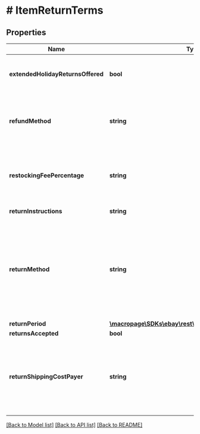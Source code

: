 # # ItemReturnTerms

## Properties

Name | Type | Description | Notes
------------ | ------------- | ------------- | -------------
**extendedHolidayReturnsOffered** | **bool** | This indicates if the seller has enabled the Extended Holiday Returns feature on the item. Extended Holiday Returns are only applicable during the US holiday season, and gives buyers extra time to return an item. This &#39;extra time&#39; will typically extend beyond what is set through the &lt;b&gt; returnPeriod&lt;/b&gt; value. | [optional]
**refundMethod** | **string** | An enumeration value that indicates how a buyer is refunded when an item is returned. &lt;br&gt;&lt;br&gt;&lt;b&gt; Valid Values: &lt;/b&gt; MONEY_BACK or MERCHANDISE_CREDIT  &lt;br /&gt;&lt;br /&gt;Code so that your app gracefully handles any future changes to this list. For implementation help, refer to &lt;a href&#x3D;&#39;https://developer.ebay.com/api-docs/buy/browse/types/gct:RefundMethodEnum&#39;&gt;eBay API documentation&lt;/a&gt; | [optional]
**restockingFeePercentage** | **string** | This string field indicates the restocking fee percentage that the seller has set on the item. Sellers have the option of setting no restocking fee for an item, or they can set the percentage to 10, 15, or 20 percent. So, if the cost of the item was $100, and the restocking percentage was 20 percent, the buyer would be charged $20 to return that item, so instead of receiving a $100 refund, they would receive $80 due to the restocking fee. | [optional]
**returnInstructions** | **string** | Text written by the seller describing what the buyer needs to do in order to return the item. | [optional]
**returnMethod** | **string** | An enumeration value that indicates the alternative methods for a full refund when an item is returned. This field is returned if the seller offers the buyer an item replacement or exchange instead of a monetary refund. &lt;br&gt;&lt;br&gt;&lt;b&gt; Valid Values: &lt;/b&gt;  &lt;ul&gt;&lt;li&gt;&lt;b&gt; REPLACEMENT&lt;/b&gt; -  Indicates that the buyer has the option of receiving money back for the returned item, or they can choose to have the seller replace the item with an identical item.&lt;/li&gt;  &lt;li&gt;&lt;b&gt; EXCHANGE&lt;/b&gt; - Indicates that the buyer has the option of receiving money back for the returned item, or they can exchange the item for another similar item.&lt;/li&gt;&lt;/ul&gt;  Code so that your app gracefully handles any future changes to this list. For implementation help, refer to &lt;a href&#x3D;&#39;https://developer.ebay.com/api-docs/buy/browse/types/gct:ReturnMethodEnum&#39;&gt;eBay API documentation&lt;/a&gt; | [optional]
**returnPeriod** | [**\macropage\SDKs\ebay\rest\browse\Model\TimeDuration**](TimeDuration.md) |  | [optional]
**returnsAccepted** | **bool** | Indicates whether the seller accepts returns for the item. | [optional]
**returnShippingCostPayer** | **string** | This enumeration value indicates whether the buyer or seller is responsible for return shipping costs when an item is returned. &lt;br&gt;&lt;br&gt;&lt;b&gt; Valid Values: &lt;/b&gt; &lt;ul&gt;&lt;li&gt;&lt;b&gt; SELLER&lt;/b&gt; - Indicates the seller will pay for the shipping costs to return the item.&lt;/li&gt;  &lt;li&gt;&lt;b&gt; BUYER&lt;/b&gt; - Indicates the buyer will pay for the shipping costs to return the item.&lt;/li&gt;  &lt;/ul&gt;  Code so that your app gracefully handles any future changes to this list. For implementation help, refer to &lt;a href&#x3D;&#39;https://developer.ebay.com/api-docs/buy/browse/types/gct:ReturnShippingCostPayerEnum&#39;&gt;eBay API documentation&lt;/a&gt; | [optional]

[[Back to Model list]](../../README.md#models) [[Back to API list]](../../README.md#endpoints) [[Back to README]](../../README.md)

